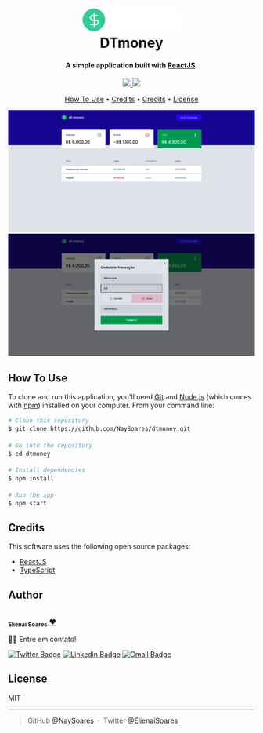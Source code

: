 <h1 align="center">
  <br>
  <a href="https://raw.githubusercontent.com/NaySoares/dtmoney/9912adf067f68d7d61b8d9911be8bd7d4e0f8e2d/src/assets/logo.svg"><img src="https://raw.githubusercontent.com/NaySoares/dtmoney/9912adf067f68d7d61b8d9911be8bd7d4e0f8e2d/src/assets/logo.svg" alt="dtmoney" width="200"></a>
  <br>
  DTmoney
  <br>
</h1>

<h4 align="center">A simple application built with <a href="https://reactjs.org/" target="_blank">ReactJS</a>.</h4>

<p align="center">
  <a href="https://img.shields.io/badge/%20Language-JavaScript-orange">
    <img src="https://img.shields.io/badge/%20Language-JavaScript-orange">
  </a>
  <a href="https://img.shields.io/badge/%20Language-TypeScript-blue">
    <img src="https://img.shields.io/badge/%20Language-TypeScript-blue">
  </a>
</p>

<p align="center">
  <a href="#how-to-use">How To Use</a> •
  <a href="#credits">Credits</a> •
  <a href="#author">Credits</a> •
  <a href="#license">License</a>
</p>

![screenshot](https://raw.githubusercontent.com/NaySoares/dtmoney/imgs/public/dtmoney01.jpg)
![screenshot](https://raw.githubusercontent.com/NaySoares/dtmoney/imgs/public/dtmoney02.jpg)

## How To Use

To clone and run this application, you'll need [Git](https://git-scm.com) and [Node.js](https://nodejs.org/en/download/) (which comes with [npm](http://npmjs.com)) installed on your computer. From your command line:

```bash
# Clone this repository
$ git clone https://github.com/NaySoares/dtmoney.git

# Go into the repository
$ cd dtmoney

# Install dependencies
$ npm install

# Run the app
$ npm start
```

## Credits

This software uses the following open source packages:

- [ReactJS](https://reactjs.org/)
- [TypeScript](https://www.typescriptlang.org/)

## Author

<a href="https://github.com/NaySoares"> 
 <img style="border-radius: 50%;" src="https://avatars.githubusercontent.com/u/17206108?s=400&u=9558583e66bbaeb10a96a0af49f6f7e3f455a089&v=4" width="100px;" alt=""/>
 <br />
 <sub><b>Elienai Soares</b></sub></a> <a href="https://github.com/NaySoares" title="Dev">❤️</a>


👋🏽 Entre em contato!

[![Twitter Badge](https://img.shields.io/badge/-@ElienaiSoares-1ca0f1?style=flat-square&labelColor=1ca0f1&logo=twitter&logoColor=white&link=https://twitter.com/ElienaiSoares07)](https://twitter.com/ElienaiSoares07) [![Linkedin Badge](https://img.shields.io/badge/-Elienai-blue?style=flat-square&logo=Linkedin&logoColor=white&link=https://www.linkedin.com/in/elienai/)](https://www.linkedin.com/in/elienai-soares/) 
[![Gmail Badge](https://img.shields.io/badge/-elienay.soares07@gmail.com-c14438?style=flat-square&logo=Gmail&logoColor=white&link=mailto:elienay.soares07@gmail.com)](mailto:elienay.soares07@gmail.com)

## License

MIT

---

> GitHub [@NaySoares](https://github.com/NaySoares) &nbsp;&middot;&nbsp;
> Twitter [@ElienaiSoares](https://twitter.com/ElienaiSoares07)
